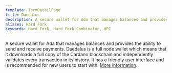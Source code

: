 ```yaml
---
template: TermDetailPage
title: Daedalus
description: A secure wallet for Ada that manages balances and provides the ability to send and receive payments. Daedalus is a full node wallet which means that it downloads a full copy of the Cardano blockchain and independently validates every transaction in its history. It has a friendly user interface and is recommended for new users to start with. [More information](https://daedaluswallet.io/).
aliases: Hard Fork
keywords: Hard Fork, Hard Fork Combinator, HFC
---
```


A secure wallet for Ada that manages balances and provides the ability to send and receive payments. Daedalus is a full node wallet which means that it downloads a full copy of the Cardano blockchain and independently validates every transaction in its history. It has a friendly user interface and is recommended for new users to start with. [More information](https://daedaluswallet.io/).
